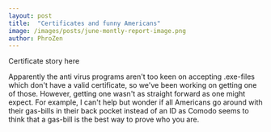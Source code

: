 ```yaml
---
layout: post
title:  "Certificates and funny Americans"
image: /images/posts/june-montly-report-image.png
author: PhroZen
---
```


Certificate story here

<!--excerpt_separator-->

Apparently the anti virus programs aren't too keen on accepting .exe-files which don't have a valid certificate, so we've been working on getting one of those. However, getting one wasn't as straight forward as one might expect. For example, I can't help but wonder if all Americans go around with their gas-bills in their back pocket instead of an ID as Comodo seems to think that a gas-bill is the best way to prove who you are.
